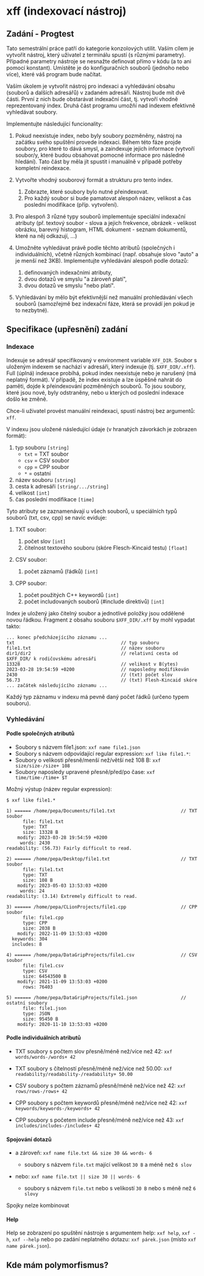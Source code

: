 # xff (indexovací nástroj)

## Zadání - Progtest

Tato semestrální práce patří do kategorie konzolových utilit. Vaším cílem je vytvořit nástroj, který uživatel z
terminálu spustí (s různými parametry). Případné parametry nástroje se nesnažte definovat přímo v kódu (a to ani pomocí
konstant). Umístěte je do konfiguračních souborů (jednoho nebo více), které váš program bude načítat.

Vaším úkolem je vytvořit nástroj pro indexaci a vyhledávání obsahu (souborů a dalších adresářů) v zadaném adresáři.
Nástroj bude mít dvě části. První z nich bude obstarávat indexační část, tj. vytvoří vhodně reprezentovaný index. Druhá
část programu umožňí nad indexem efektivně vyhledávat soubory.

Implementujte následující funcionality:

1. Pokud neexistuje index, nebo byly soubory pozměněny, nástroj na začátku svého spuštění provede indexaci. Během této
   fáze projde soubory, pro které to dává smysl, a zaindexuje jejich informace (vytvoří soubor/y, které budou obsahovat
   pomocné informace pro následné hledání). Tato část by měla jít spustit i manuálně v případě potřeby kompletní
   reindexace.


2. Vytvořte vhodný souborový formát a strukturu pro tento index.

    1. Zobrazte, které soubory bylo nutné přeindexovat.
    2. Pro každý soubor si bude pamatovat alespoň název, velikost a čas poslední modifikace (příp. vytvoření).


3. Pro alespoň 3 různé typy souborů implementuje speciální indexační atributy (př. textový soubor - slova a jejich
   frekvence, obrázek - velikost obrázku, barevný histogram, HTML dokument - seznam dokumentů, které na něj odkazují, …)


4. Umožněte vyhledávat právě podle těchto atributů (společných i individuálních), včetně různých kombinací (např.
   obsahuje slovo "auto" a je menší než 3KB). Implementujte vyhledávání alespoň podle dotazů:

    1. definovaných indexačními atributy,
    2. dvou dotazů ve smyslu "a zároveň platí",
    3. dvou dotazů ve smyslu "nebo platí".


5. Vyhledávání by mělo být efektivnější než manuální prohledávání všech souborů (samozřejmě bez indexační fáze, která se
   provádí jen pokud je to nezbytné).

## Specifikace (upřesnění) zadání

### Indexace

Indexuje se adresář specifikovaný v environment variable `XFF_DIR`. Soubor s uloženým indexem se nachází v adresáři,
který indexuje (tj. `$XFF_DIR/.xff`). Full (úplná) indexace probíhá, pokud index neexistuje nebo je narušený (má
neplatný formát). V případě, že index existuje a lze úspěšně nahrát do paměti, dojde k přeindexování pozměněných
souborů. To jsou soubory, které jsou nové, byly odstraněny, nebo u kterých od poslední indexace došlo ke změně.

Chce-li uživatel provést manuální reindexaci, spustí nástroj bez argumentů: `xff`.

V indexu jsou uložené následující údaje (v hranatých závorkách je zobrazen formát):

1. typ souboru `[string]`
    * `txt` = TXT soubor
    * `csv` = CSV soubor
    * `cpp` = CPP soubor
    * `*` = ostatní
2. název souboru `[string]`
3. cesta k adresáři `[string/.../string]`
4. velikost `[int]`
5. čas poslední modifikace `[time]`

Tyto atributy se zaznamenávají u všech souborů, u speciálních typů souborů (txt, csv, cpp) se navíc eviduje:

1. TXT soubor:
    1. počet slov `[int]`
    2. čitelnost textového souboru (skóre Flesch-Kincaid testu) `[float]`


2. CSV soubor:
    1. počet záznamů (řádků) `[int]`


3. CPP soubor:
    1. počet použitých C++ keywordů `[int]`
    2. počet includovaných souborů (#include direktivů) `[int]`

Index je uložený jako čitelný soubor a jednotlivé položky jsou oddělené novou řádkou. Fragment z obsahu
souboru `$XFF_DIR/.xff` by mohl vypadat takto:

```
... konec předcházejícího záznamu ...
txt                                       // typ souboru
file1.txt                                 // název souboru
dir1/dir2                                 // relativní cesta od $XFF_DIR/ k rodičovskému adresáři
13328                                     // velikost v B(ytes)
2023-03-28 19:54:59 +0200                 // naposledny modifikován
2430                                      // (txt) počet slov
56.73                                     // (txt) Flesh-Kincaid skóre
... začátek následujícího záznamu ...
```

Každý typ záznamu v indexu má pevně daný počet řádků (určeno typem souboru).

### Vyhledávání

#### Podle společných atributů

* Soubory s názvem file1.json: `xxf name file1.json`
* Soubory s názvem odpovídající regular expression: `xxf like file1.*`:
* Soubory o velikosti přesně/menší než/větší než 108 B: `xxf size/size-/size+ 108`
* Soubory naposledy upravené přesně/před/po čase: `xxf time/time-/time+ $T`

Možný výstup (název regular expression):

```
$ xxf like file1.*

1) ====== /home/pepa/Documents/file1.txt                        // TXT soubor
      file: file1.txt
      type: TXT
      size: 13328 B
    modify: 2023-03-28 19:54:59 +0200
     words: 2430
readability: (56.73) Fairly difficult to read.

2) ====== /home/pepa/Desktop/file1.txt                          // TXT soubor
      file: file1.txt
      type: TXT
      size: 108 B
    modify: 2023-05-03 13:53:03 +0200
     words: 24
readability: (3.14) Extremely difficult to read.

3) ====== /home/pepa/CLionProjects/file1.cpp                    // CPP soubor
      file: file1.cpp
      type: CPP
      size: 2038 B
    modify: 2022-11-09 13:53:03 +0200
  keywords: 304
  includes: 8

4) ====== /home/pepa/DataGripProjects/file1.csv                 // CSV soubor
      file: file1.csv
      type: CSV
      size: 64543500 B
    modify: 2021-11-09 13:53:03 +0200
      rows: 76403

5) ====== /home/pepa/DataGripProjects/file1.json                // ostatní soubory
      file: file1.json
      type: JSON
      size: 95450 B
    modify: 2020-11-10 13:53:03 +0200
```

#### Podle individuálních atributů

* TXT soubory s počtem slov přesně/méně než/více než 42: `xxf words/words-/words+ 42`
* TXT soubory s čítelností přesně/méně než/více než 50.00: `xxf readability/readability-/readability+ 50.00`


* CSV soubory s počtem záznamů přesně/méně než/více než 42: `xxf rows/rows-/rows+ 42`


* CPP soubory s počtem keywordů přesně/méně než/více než 42: `xxf keywords/keywords-/keywords+ 42`
* CPP soubory s početem include přesně/méně než/více než 43: `xxf includes/includes-/includes+ 42`

#### Spojování dotazů

* a zároveň: `xxf name file.txt && size 30 && words- 6`
    * soubory s názvem `file.txt` mající velikost `30 B` a méně než `6 slov`


* nebo: `xxf name file.txt || size 30 || words- 6 `
    * soubory s názvem `file.txt` nebo s velikostí `30 B` nebo s méně než `6 slovy`

Spojky nelze kombinovat

#### Help

Help se zobrazení po spuštění nástroje s argumentem help: `xxf help`, `xxf -h`, `xxf --help` nebo po zadání neplatného
dotazu: `xxf párek.json` (místo `xxf name párek.json`).

## Kde mám polymorfismus?


